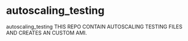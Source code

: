 # autoscaling_testing
autoscaling_testing
THIS REPO CONTAIN AUTOSCALING TESTING FILES AND CREATES AN CUSTOM AMI.

